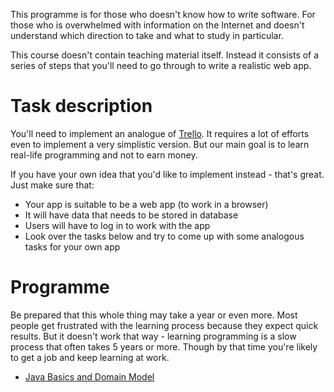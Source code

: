 This programme is for those who doesn't know how to write software. For those who is overwhelmed with 
information on the Internet and doesn't understand which direction to take and what to study in particular.

This course doesn't contain teaching material itself. Instead it consists of a series of steps that you'll 
need to go through to write a realistic web app.

# Task description

You'll need to implement an analogue of [Trello](https://trello.com). It requires a lot of efforts even to implement
a very simplistic version. But our main goal is to learn real-life programming and not to earn money. 

If you have your own idea that you'd like to implement instead - that's great. Just make sure that:

* Your app is suitable to be a web app (to work in a browser)
* It will have data that needs to be stored in database
* Users will have to log in to work with the app
* Look over the tasks below and try to come up with some analogous tasks for your own app

# Programme

Be prepared that this whole thing may take a year or even more. Most people get frustrated with the learning
process because they expect quick results. But it doesn't work that way - learning programming is a slow process 
that often takes 5 years or more. Though by that time you're likely to get a job and keep learning at work.

* [Java Basics and Domain Model](./docs/programme/java-basics.md)